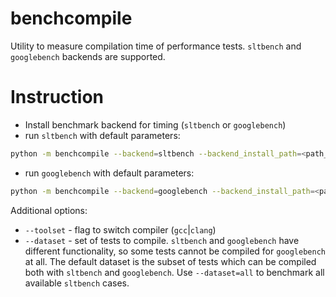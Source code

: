 # benchcompile

Utility to measure compilation time of performance tests.
`sltbench` and `googlebench` backends are supported.


# Instruction

* Install benchmark backend for timing (`sltbench` or `googlebench`)
* run `sltbench` with default parameters:
```bash
python -m benchcompile --backend=sltbench --backend_install_path=<path_to_sltbench_installed>
```
* run `googlebench` with default parameters:
```bash
python -m benchcompile --backend=googlebench --backend_install_path=<path_to_googlebench_installed>
```

Additional options:
* `--toolset` - flag to switch compiler (`gcc`|`clang`)
* `--dataset` - set of tests to compile. `sltbench` and `googlebench` have
different functionality, so some tests cannot be compiled for `googlebench` at all.
The default dataset is the subset of tests which can be compiled both with
`sltbench` and `googlebench`. Use `--dataset=all` to benchmark all available `sltbench` cases.
